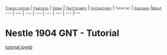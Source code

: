<a name="start"></a>
[<small>`Transcription`</small>](../docs/transcription.md#start) | [<small>`Features`</small>](../docs/features.md#start) | [<small>`Views`</small>](../docs/views.md#start) | [<small>`Textformats`</small>](../docs/textformats.md#start) | [<small>`Syntaxtrees`</small>](../docs/syntaxtrees.md#start) | <small>`Tutorial`</small> | [<small>`Usecases`</small>](../docs/usecases/README.md#start) |[<small>`About`</small>](../docs/about.md#start)
---  | --- | --- | --- | --- | --- | --- |---

# Nestle 1904 GNT - Tutorial

[tutorial.ipynb](https://nbviewer.org/github/saulocantanhede/tfgreek2/tree/main/tutorial/tutorial.ipynb)





















